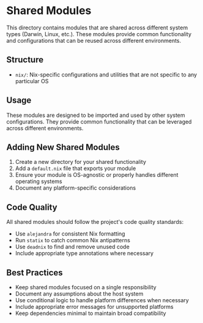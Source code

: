 # Shared Modules

This directory contains modules that are shared across different system types (Darwin, Linux, etc.). These modules provide common functionality and configurations that can be reused across different environments.

## Structure

- `nix/`: Nix-specific configurations and utilities that are not specific to any particular OS

## Usage

These modules are designed to be imported and used by other system configurations. They provide common functionality that can be leveraged across different environments.

## Adding New Shared Modules

1. Create a new directory for your shared functionality
2. Add a `default.nix` file that exports your module
3. Ensure your module is OS-agnostic or properly handles different operating systems
4. Document any platform-specific considerations

## Code Quality

All shared modules should follow the project's code quality standards:
- Use `alejandra` for consistent Nix formatting
- Run `statix` to catch common Nix antipatterns
- Use `deadnix` to find and remove unused code
- Include appropriate type annotations where necessary

## Best Practices

- Keep shared modules focused on a single responsibility
- Document any assumptions about the host system
- Use conditional logic to handle platform differences when necessary
- Include appropriate error messages for unsupported platforms
- Keep dependencies minimal to maintain broad compatibility
